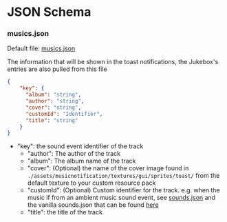 # JSON Schema
### musics.json
Default file: [musics.json](https://github.com/KosmoMoustache/MusicNotification/blob/next/src/main/resources/assets/musicnotification/musics.json)

The information that will be shown in the toast notifications, the Jukebox's entries are also pulled from this file
```json
{
    "key": {
      "album": "string",
      "author": "string",
      "cover": "string",
      "customId": "Identifier",
      "title": "string"
    }  
}
```
- "key": the sound event identifier of the track
  - "author": The author of the track
  - "album": The album name of the track
  - "cover": (Optional) the name of the cover image found in `./assets/musicnotification/textures/gui/sprites/toast/` from the default texture to your custom resource pack
  - "customId": (Optional) Custom identifier for the track. e.g. when the music if from an ambient music sound event, see [sounds.json](./src/main/resources/assets/musicnotification/sounds.json) and the vanilla sounds.json that can be found [here](https://mcasset.cloud/)  
  - "title": the title of the track